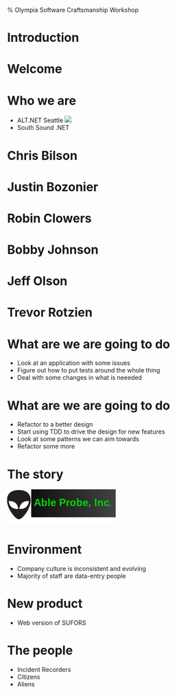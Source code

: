 % Olympia Software Craftsmanship Workshop

# Introduction

# Welcome

# Who we are
* ALT.NET Seattle
![](Alt.NET_logo.png)
* South Sound .NET

# Chris Bilson

# Justin Bozonier

# Robin Clowers

# Bobby Johnson

# Jeff Olson

# Trevor Rotzien

# What are we are going to do
* Look at an application with some issues
* Figure out how to put tests around the whole thing
* Deal with some changes in what is neeeded

# What are we are going to do
* Refactor to a better design
* Start using TDD to drive the design for new features
* Look at some patterns we can aim towards
* Refactor some more

# The story

![](AbleBodyLogo.png)

# Environment
* Company culture is inconsistent and evolving
* Majority of staff are data-entry people

# New product
* Web version of SUFORS

# The people
* Incident Recorders
* Citizens
* Aliens 
